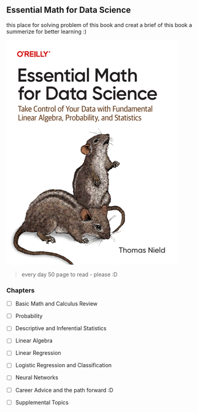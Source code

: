 ## Essential Math for Data Science

this place for solving problem of this book and creat a brief of this book a summerize for better learning :)

![ES](./assets/ES.PNG)

> every day 50 page to read - please :D

### Chapters

- [ ] Basic Math and Calculus Review 
- [ ] Probability
- [ ] Descriptive and Inferential Statistics
- [ ] Linear Algebra
- [ ] Linear Regression
- [ ] Logistic Regression and Classification
- [ ] Neural Networks
- [ ] Career Advice and the path forward :D

- [ ] Supplemental Topics
